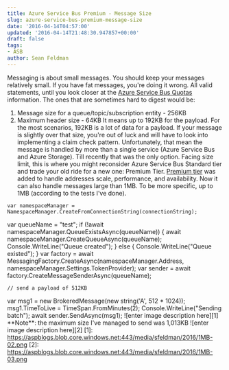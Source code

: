```yaml
---
title: Azure Service Bus Premium - Message Size
slug: azure-service-bus-premium-message-size
date: '2016-04-14T04:57:00'
updated: '2016-04-14T21:48:30.947857+00:00'
draft: false
tags:
- ASB
author: Sean Feldman
---
```

Messaging is about small messages. You should keep your messages relatively small. If you have fat messages, you're doing it wrong. All valid statements, until you look closer at the [Azure Service Bus Quotas](https://azure.microsoft.com/en-us/documentation/articles/service-bus-quotas/) information. The ones that are sometimes hard to digest would be:
1. Message size for a queue/topic/subscription entity - 256KB
2. Maximum header size - 64KB
It means up to 192KB for the payload. For the most scenarios, 192KB is a lot of data for a payload. If your message is slightly over that size, you're out of luck and will have to look into implementing a claim check pattern. Unfortunately, that mean the message is handled by more than a single service (Azure Service Bus and Azure Storage). Till recently that was the only option. Facing size limit, this is where you might reconsider Azure Service Bus Standard tier and trade your old ride for a new one: Premium Tier.
[Premium tier](https://azure.microsoft.com/en-us/documentation/articles/service-bus-premium-messaging/) was added to handle addresses scale, performance, and availability. Now it can also handle messages large than 1MB. To be more specific, up to 1MB (according to the tests I've done).
```
var namespaceManager = NamespaceManager.CreateFromConnectionString(connectionString);
```
var queueName = "test";
if (!await namespaceManager.QueueExistsAsync(queueName))
{
await namespaceManager.CreateQueueAsync(queueName);
Console.WriteLine("Queue created");
}
else
{
Console.WriteLine("Queue existed");
}
var factory = await MessagingFactory.CreateAsync(namespaceManager.Address, namespaceManager.Settings.TokenProvider);
var sender = await factory.CreateMessageSenderAsync(queueName);
```
// send a payload of 512KB
```
var msg1 = new BrokeredMessage(new string('A', 512 \* 1024));
msg1.TimeToLive = TimeSpan.FromMinutes(2);
Console.WriteLine("Sending batch");
await sender.SendAsync(msg1);
![enter image description here][1]
\*\*Note\*\*: the maximum size I've managed to send was 1,013KB
![enter image description here][2]
[1]: https://aspblogs.blob.core.windows.net:443/media/sfeldman/2016/1MB-02.png
[2]: https://aspblogs.blob.core.windows.net:443/media/sfeldman/2016/1MB-03.png

